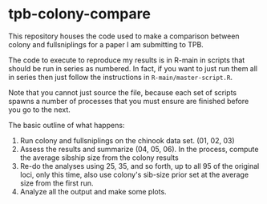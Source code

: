 # tpb-colony-compare

This repository houses the code used to make a comparison between colony
and fullsniplings for a paper I am submitting to TPB.  

The code to execute to reproduce my results is in R-main in scripts that should
be run in series as numbered.   In fact, if you want to just run them all in series
then just follow the instructions in `R-main/master-script.R`.

Note that you cannot just source the file, because each set of scripts spawns a number
of processes that you must ensure are finished before you go to the next.

The basic outline of what happens:

1. Run colony and fullsniplings on the chinook data set. (01, 02, 03)
2. Assess the results and summarize (04, 05, 06).  In the process, compute the
average sibship size from the colony results
3. Re-do the analyses using 25, 35, and so forth, up to all 95 of the original loci, only
this time, also use colony's sib-size prior set at the average size from the first run.
4. Analyze all the output and make some plots.

